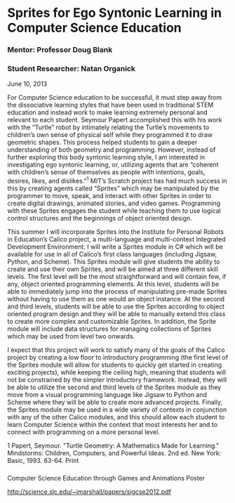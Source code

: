 # Sprites for Ego Syntonic Learning in Computer Science Education
### Mentor: Professor Doug Blank
### Student Researcher: Natan Organick

June 10, 2013

For Computer Science education to be successful, it must step away from the dissociative learning styles that have been used in traditional STEM education and instead work to make learning extremely personal and relevant to each student. Seymour Papert accomplished this with his work with the “Turtle” robot by intimately relating the Turtle’s movements to children’s own sense of physical self while they programmed it to draw geometric shapes. This process helped students to gain a deeper understanding of both geometry and programming. However, instead of further exploring this body syntonic learning style, I am interested in investigating ego syntonic learning, or, utilizing agents that are “coherent with children’s sense of themselves as people with intentions, goals, desires, likes, and dislikes.”<sup>1</sup> MIT’s Scratch project has had much success in this by creating agents called “Sprites” which may be manipulated by the programmer to move, speak, and interact with other Sprites in order to create digital drawings, animated stories, and video games. Programming with these Sprites engages the student while teaching them to use logical control structures and the beginnings of object oriented design.  

This summer I will incorporate Sprites into the Institute for Personal Robots in Education’s Calico project, a multi-language and multi-context Integrated Development Environment. I will write a Sprites module in C# which will be available for use in all of Calico’s first class languages (including Jigsaw, Python, and Scheme). This Sprites module will give students the ability to create and use their own Sprites, and will be aimed at three different skill levels. The first level will be the most straightforward and will contain few, if any, object oriented programming elements. At this level, students will be able to immediately jump into the process of manipulating pre-made Sprites without having to use them as one would an object instance. At the second and third levels, students will be able to use the Sprites according to object oriented program design and they will be able to manually extend this class to create more complex and customizable Sprites. In addition, the Sprite module will include data structures for managing collections of Sprites which may be used from level two onwards.  

I expect that this project will work to satisfy many of the goals of the Calico project by creating a low floor to introductory programming (the first level of the Sprites module will allow for students to quickly get started in creating exciting projects), while keeping the ceiling high, meaning that students will not be constrained by the simpler introductory framework. Instead, they will be able to utilize the second and third levels of the Sprites module as they move from a visual programming language like Jigsaw to Python and Scheme where they will be able to create more advanced projects. Finally, the Sprites module may be used in a wide variety of contexts in conjunction with any of the other Calico modules, and this should allow each student to learn Computer Science within the context that most interests her and to connect with programming on a more personal level.

1 Papert, Seymour. "Turtle Geometry: A Mathematics Made for Learning." Mindstorms: Children, Computers, and Powerful Ideas. 2nd ed. New York: Basic, 1993. 63-64. Print


### 
Computer Science Education through Games and Animations Poster

http://science.slc.edu/~jmarshall/papers/sigcse2012.pdf